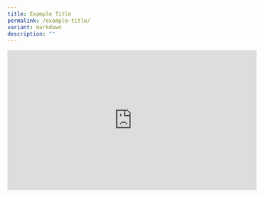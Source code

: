 ```yaml
---
title: Example Title
permalink: /example-title/
variant: markdown
description: ""
---
```

<iframe allowfullscreen="" allow="accelerometer; autoplay; clipboard-write; encrypted-media; gyroscope; picture-in-picture; web-share" frameborder="0" title="YouTube video player" src="https://www.y2outube.com/embed/WR1ydijTx5E?si=3SY9I5g8RlrCBVMF" height="315" width="560"></iframe>